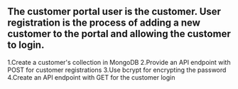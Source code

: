 ## The customer portal user is the customer. User registration is the process of adding a new customer to the portal and allowing the customer to login.
1.Create a customer's collection in MongoDB
2.Provide an API endpoint with POST for customer registrations
3.Use bcrypt for encrypting the password
4.Create an API endpoint with GET for the customer login
